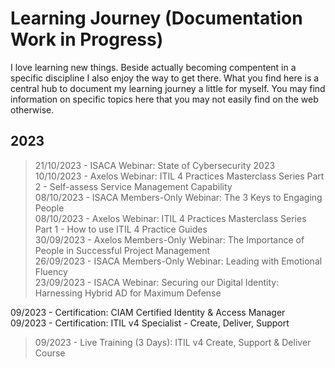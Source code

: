 # Learning Journey (Documentation Work in Progress)

I love learning new things. Beside actually becoming compentent in a specific discipline I also enjoy the way to get there. What you find here is a central hub to document my learning journey a little for myself. You may find information on specific topics here that you may not easily find on the web otherwise. 

## 2023

>21/10/2023 - ISACA Webinar: State of Cybersecurity 2023<br>
>10/10/2023 - Axelos Webinar: ITIL 4 Practices Masterclass Series Part 2 - Self-assess Service Management Capability<br>
>08/10/2023 - ISACA Members-Only Webinar: The 3 Keys to Engaging People<br>
>08/10/2023 - Axelos Webinar: ITIL 4 Practices Masterclass Series Part 1 - How to use ITIL 4 Practice Guides<br>
>30/09/2023 - Axelos Members-Only Webinar: The Importance of People in Successful Project Management<br>
>26/09/2023 - ISACA Members-Only Webinar: Leading with Emotional Fluency<br>
>23/09/2023 - ISACA Webinar: Securing our Digital Identity: Harnessing Hybrid AD for Maximum Defense<br>

09/2023 - Certification: CIAM Certified Identity & Access Manager<br>
09/2023 - Certification: ITIL v4 Specialist - Create, Deliver, Support<br>

>09/2023 - Live Training (3 Days): ITIL v4 Create, Support & Deliver Course<br>
